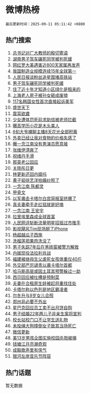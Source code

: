 # 微博热榜

`最后更新时间：2025-09-11 05:11:42 +0800`

## 热门搜索

1. [总书记对广大教师的殷切寄语](https://m.weibo.cn/search?containerid=100103type%3D1%26t%3D10%26q%3D%23%E6%80%BB%E4%B9%A6%E8%AE%B0%E5%AF%B9%E5%B9%BF%E5%A4%A7%E6%95%99%E5%B8%88%E7%9A%84%E6%AE%B7%E5%88%87%E5%AF%84%E8%AF%AD%23&stream_entry_id=51&isnewpage=1&extparam=seat%3D1%26dgr%3D0%26stream_entry_id%3D51%26c_type%3D51%26pos%3D0%26q%3D%2523%25E6%2580%25BB%25E4%25B9%25A6%25E8%25AE%25B0%25E5%25AF%25B9%25E5%25B9%25BF%25E5%25A4%25A7%25E6%2595%2599%25E5%25B8%2588%25E7%259A%2584%25E6%25AE%25B7%25E5%2588%2587%25E5%25AF%2584%25E8%25AF%25AD%2523%26cate%3D10103%26filter_type%3Drealtimehot%26display_time%3D1757538701%26pre_seqid%3D1757538701283010496297)
1. [湖南男子驾车碾死同学被判死缓](https://m.weibo.cn/search?containerid=100103type%3D1%26t%3D10%26q%3D%23%E6%B9%96%E5%8D%97%E7%94%B7%E5%AD%90%E9%A9%BE%E8%BD%A6%E7%A2%BE%E6%AD%BB%E5%90%8C%E5%AD%A6%E8%A2%AB%E5%88%A4%E6%AD%BB%E7%BC%93%23&stream_entry_id=31&isnewpage=1&extparam=seat%3D1%26dgr%3D0%26realpos%3D1%26c_type%3D31%26q%3D%2523%25E6%25B9%2596%25E5%258D%2597%25E7%2594%25B7%25E5%25AD%2590%25E9%25A9%25BE%25E8%25BD%25A6%25E7%25A2%25BE%25E6%25AD%25BB%25E5%2590%258C%25E5%25AD%25A6%25E8%25A2%25AB%25E5%2588%25A4%25E6%25AD%25BB%25E7%25BC%2593%2523%26cate%3D5001%26flag%3D0%26stream_entry_id%3D31%26lcate%3D5001%26pos%3D0%26band_rank%3D1%26filter_type%3Drealtimehot%26display_time%3D1757538701%26pre_seqid%3D1757538701283010496297)
1. [网红罗大美遇害近800天家属再发声](https://m.weibo.cn/search?containerid=100103type%3D1%26t%3D10%26q%3D%23%E7%BD%91%E7%BA%A2%E7%BD%97%E5%A4%A7%E7%BE%8E%E9%81%87%E5%AE%B3%E8%BF%91800%E5%A4%A9%E5%AE%B6%E5%B1%9E%E5%86%8D%E5%8F%91%E5%A3%B0%23&stream_entry_id=31&isnewpage=1&extparam=seat%3D1%26dgr%3D0%26realpos%3D2%26c_type%3D31%26q%3D%2523%25E7%25BD%2591%25E7%25BA%25A2%25E7%25BD%2597%25E5%25A4%25A7%25E7%25BE%258E%25E9%2581%2587%25E5%25AE%25B3%25E8%25BF%2591800%25E5%25A4%25A9%25E5%25AE%25B6%25E5%25B1%259E%25E5%2586%258D%25E5%258F%2591%25E5%25A3%25B0%2523%26cate%3D5001%26flag%3D0%26stream_entry_id%3D31%26lcate%3D5001%26pos%3D1%26band_rank%3D2%26filter_type%3Drealtimehot%26display_time%3D1757538701%26pre_seqid%3D1757538701283010496297)
1. [我国制造业规模连续15年全球第一](https://m.weibo.cn/search?containerid=100103type%3D1%26t%3D10%26q%3D%23%E6%88%91%E5%9B%BD%E5%88%B6%E9%80%A0%E4%B8%9A%E8%A7%84%E6%A8%A1%E8%BF%9E%E7%BB%AD15%E5%B9%B4%E5%85%A8%E7%90%83%E7%AC%AC%E4%B8%80%23&stream_entry_id=31&isnewpage=1&extparam=seat%3D1%26dgr%3D0%26realpos%3D3%26c_type%3D31%26q%3D%2523%25E6%2588%2591%25E5%259B%25BD%25E5%2588%25B6%25E9%2580%25A0%25E4%25B8%259A%25E8%25A7%2584%25E6%25A8%25A1%25E8%25BF%259E%25E7%25BB%25AD15%25E5%25B9%25B4%25E5%2585%25A8%25E7%2590%2583%25E7%25AC%25AC%25E4%25B8%2580%2523%26cate%3D5001%26flag%3D0%26stream_entry_id%3D31%26lcate%3D5001%26pos%3D2%26band_rank%3D3%26filter_type%3Drealtimehot%26display_time%3D1757538701%26pre_seqid%3D1757538701283010496297)
1. [人民日报谈粉丝追星围堵高铁站](https://m.weibo.cn/search?containerid=100103type%3D1%26t%3D10%26q%3D%23%E4%BA%BA%E6%B0%91%E6%97%A5%E6%8A%A5%E8%B0%88%E7%B2%89%E4%B8%9D%E8%BF%BD%E6%98%9F%E5%9B%B4%E5%A0%B5%E9%AB%98%E9%93%81%E7%AB%99%23&stream_entry_id=31&isnewpage=1&extparam=seat%3D1%26dgr%3D0%26realpos%3D4%26c_type%3D31%26q%3D%2523%25E4%25BA%25BA%25E6%25B0%2591%25E6%2597%25A5%25E6%258A%25A5%25E8%25B0%2588%25E7%25B2%2589%25E4%25B8%259D%25E8%25BF%25BD%25E6%2598%259F%25E5%259B%25B4%25E5%25A0%25B5%25E9%25AB%2598%25E9%2593%2581%25E7%25AB%2599%2523%26cate%3D5001%26flag%3D0%26stream_entry_id%3D31%26lcate%3D5001%26pos%3D3%26band_rank%3D4%26filter_type%3Drealtimehot%26display_time%3D1757538701%26pre_seqid%3D1757538701283010496297)
1. [男子驾车碾死同学被判死缓](https://m.weibo.cn/search?containerid=100103type%3D1%26t%3D10%26q%3D%23%E7%94%B7%E5%AD%90%E9%A9%BE%E8%BD%A6%E7%A2%BE%E6%AD%BB%E5%90%8C%E5%AD%A6%E8%A2%AB%E5%88%A4%E6%AD%BB%E7%BC%93%23&stream_entry_id=31&isnewpage=1&extparam=seat%3D1%26dgr%3D0%26realpos%3D5%26c_type%3D31%26q%3D%2523%25E7%2594%25B7%25E5%25AD%2590%25E9%25A9%25BE%25E8%25BD%25A6%25E7%25A2%25BE%25E6%25AD%25BB%25E5%2590%258C%25E5%25AD%25A6%25E8%25A2%25AB%25E5%2588%25A4%25E6%25AD%25BB%25E7%25BC%2593%2523%26cate%3D5001%26flag%3D0%26stream_entry_id%3D31%26lcate%3D5001%26pos%3D4%26band_rank%3D5%26filter_type%3Drealtimehot%26display_time%3D1757538701%26pre_seqid%3D1757538701283010496297)
1. [住了近十年才知道小区绿化是租来的](https://m.weibo.cn/search?containerid=100103type%3D1%26t%3D10%26q%3D%23%E4%BD%8F%E4%BA%86%E8%BF%91%E5%8D%81%E5%B9%B4%E6%89%8D%E7%9F%A5%E9%81%93%E5%B0%8F%E5%8C%BA%E7%BB%BF%E5%8C%96%E6%98%AF%E7%A7%9F%E6%9D%A5%E7%9A%84%23&stream_entry_id=31&isnewpage=1&extparam=seat%3D1%26dgr%3D0%26realpos%3D6%26c_type%3D31%26q%3D%2523%25E4%25BD%258F%25E4%25BA%2586%25E8%25BF%2591%25E5%258D%2581%25E5%25B9%25B4%25E6%2589%258D%25E7%259F%25A5%25E9%2581%2593%25E5%25B0%258F%25E5%258C%25BA%25E7%25BB%25BF%25E5%258C%2596%25E6%2598%25AF%25E7%25A7%259F%25E6%259D%25A5%25E7%259A%2584%2523%26cate%3D5001%26flag%3D0%26stream_entry_id%3D31%26lcate%3D5001%26pos%3D5%26band_rank%3D6%26filter_type%3Drealtimehot%26display_time%3D1757538701%26pre_seqid%3D1757538701283010496297)
1. [上海老人房子被孙女砸成废墟](https://m.weibo.cn/search?containerid=100103type%3D1%26t%3D10%26q%3D%E4%B8%8A%E6%B5%B7%E8%80%81%E4%BA%BA%E6%88%BF%E5%AD%90%E8%A2%AB%E5%AD%99%E5%A5%B3%E7%A0%B8%E6%88%90%E5%BA%9F%E5%A2%9F&stream_entry_id=31&isnewpage=1&extparam=seat%3D1%26dgr%3D0%26realpos%3D7%26c_type%3D31%26q%3D%25E4%25B8%258A%25E6%25B5%25B7%25E8%2580%2581%25E4%25BA%25BA%25E6%2588%25BF%25E5%25AD%2590%25E8%25A2%25AB%25E5%25AD%2599%25E5%25A5%25B3%25E7%25A0%25B8%25E6%2588%2590%25E5%25BA%259F%25E5%25A2%259F%26cate%3D5001%26flag%3D0%26stream_entry_id%3D31%26lcate%3D5001%26pos%3D6%26band_rank%3D7%26filter_type%3Drealtimehot%26display_time%3D1757538701%26pre_seqid%3D1757538701283010496297)
1. [117名韩国女性首次直接起诉美军](https://m.weibo.cn/search?containerid=100103type%3D1%26t%3D10%26q%3D%23117%E5%90%8D%E9%9F%A9%E5%9B%BD%E5%A5%B3%E6%80%A7%E9%A6%96%E6%AC%A1%E7%9B%B4%E6%8E%A5%E8%B5%B7%E8%AF%89%E7%BE%8E%E5%86%9B%23&stream_entry_id=31&isnewpage=1&extparam=seat%3D1%26dgr%3D0%26realpos%3D8%26c_type%3D31%26q%3D%2523117%25E5%2590%258D%25E9%259F%25A9%25E5%259B%25BD%25E5%25A5%25B3%25E6%2580%25A7%25E9%25A6%2596%25E6%25AC%25A1%25E7%259B%25B4%25E6%258E%25A5%25E8%25B5%25B7%25E8%25AF%2589%25E7%25BE%258E%25E5%2586%259B%2523%26cate%3D5001%26flag%3D2%26stream_entry_id%3D31%26lcate%3D5001%26pos%3D7%26band_rank%3D8%26filter_type%3Drealtimehot%26display_time%3D1757538701%26pre_seqid%3D1757538701283010496297)
1. [盛世天下](https://m.weibo.cn/search?containerid=100103type%3D1%26t%3D10%26q%3D%E7%9B%9B%E4%B8%96%E5%A4%A9%E4%B8%8B&stream_entry_id=31&isnewpage=1&extparam=seat%3D1%26dgr%3D0%26realpos%3D9%26c_type%3D31%26q%3D%25E7%259B%259B%25E4%25B8%2596%25E5%25A4%25A9%25E4%25B8%258B%26cate%3D5001%26flag%3D0%26stream_entry_id%3D31%26lcate%3D5001%26pos%3D8%26band_rank%3D9%26filter_type%3Drealtimehot%26display_time%3D1757538701%26pre_seqid%3D1757538701283010496297)
1. [震耳欲聋](https://m.weibo.cn/search?containerid=100103type%3D1%26t%3D10%26q%3D%E9%9C%87%E8%80%B3%E6%AC%B2%E8%81%8B&stream_entry_id=31&isnewpage=1&extparam=seat%3D1%26dgr%3D0%26realpos%3D10%26c_type%3D31%26q%3D%25E9%259C%2587%25E8%2580%25B3%25E6%25AC%25B2%25E8%2581%258B%26cate%3D5001%26flag%3D0%26stream_entry_id%3D31%26lcate%3D5001%26pos%3D9%26band_rank%3D10%26filter_type%3Drealtimehot%26display_time%3D1757538701%26pre_seqid%3D1757538701283010496297)
1. [少女遭体罚死前求助信被老师拦截](https://m.weibo.cn/search?containerid=100103type%3D1%26t%3D10%26q%3D%23%E5%B0%91%E5%A5%B3%E9%81%AD%E4%BD%93%E7%BD%9A%E6%AD%BB%E5%89%8D%E6%B1%82%E5%8A%A9%E4%BF%A1%E8%A2%AB%E8%80%81%E5%B8%88%E6%8B%A6%E6%88%AA%23&stream_entry_id=31&isnewpage=1&extparam=seat%3D1%26dgr%3D0%26realpos%3D11%26c_type%3D31%26q%3D%2523%25E5%25B0%2591%25E5%25A5%25B3%25E9%2581%25AD%25E4%25BD%2593%25E7%25BD%259A%25E6%25AD%25BB%25E5%2589%258D%25E6%25B1%2582%25E5%258A%25A9%25E4%25BF%25A1%25E8%25A2%25AB%25E8%2580%2581%25E5%25B8%2588%25E6%258B%25A6%25E6%2588%25AA%2523%26cate%3D5001%26flag%3D2%26stream_entry_id%3D31%26lcate%3D5001%26pos%3D10%26band_rank%3D11%26filter_type%3Drealtimehot%26display_time%3D1757538701%26pre_seqid%3D1757538701283010496297)
1. [曝高学历小花是木头美人](https://m.weibo.cn/search?containerid=100103type%3D1%26t%3D10%26q%3D%23%E6%9B%9D%E9%AB%98%E5%AD%A6%E5%8E%86%E5%B0%8F%E8%8A%B1%E6%98%AF%E6%9C%A8%E5%A4%B4%E7%BE%8E%E4%BA%BA%23&stream_entry_id=31&isnewpage=1&extparam=seat%3D1%26dgr%3D0%26realpos%3D12%26c_type%3D31%26q%3D%2523%25E6%259B%259D%25E9%25AB%2598%25E5%25AD%25A6%25E5%258E%2586%25E5%25B0%258F%25E8%258A%25B1%25E6%2598%25AF%25E6%259C%25A8%25E5%25A4%25B4%25E7%25BE%258E%25E4%25BA%25BA%2523%26cate%3D5001%26flag%3D2%26stream_entry_id%3D31%26lcate%3D5001%26pos%3D11%26band_rank%3D12%26filter_type%3Drealtimehot%26display_time%3D1757538701%26pre_seqid%3D1757538701283010496297)
1. [6旬大爷裸聊主播8天花光全部积蓄](https://m.weibo.cn/search?containerid=100103type%3D1%26t%3D10%26q%3D%236%E6%97%AC%E5%A4%A7%E7%88%B7%E8%A3%B8%E8%81%8A%E4%B8%BB%E6%92%AD8%E5%A4%A9%E8%8A%B1%E5%85%89%E5%85%A8%E9%83%A8%E7%A7%AF%E8%93%84%23&stream_entry_id=31&isnewpage=1&extparam=seat%3D1%26dgr%3D0%26realpos%3D13%26c_type%3D31%26q%3D%25236%25E6%2597%25AC%25E5%25A4%25A7%25E7%2588%25B7%25E8%25A3%25B8%25E8%2581%258A%25E4%25B8%25BB%25E6%2592%25AD8%25E5%25A4%25A9%25E8%258A%25B1%25E5%2585%2589%25E5%2585%25A8%25E9%2583%25A8%25E7%25A7%25AF%25E8%2593%2584%2523%26cate%3D5001%26flag%3D2%26stream_entry_id%3D31%26lcate%3D5001%26pos%3D12%26band_rank%3D13%26filter_type%3Drealtimehot%26display_time%3D1757538701%26pre_seqid%3D1757538701283010496297)
1. [外卖已经让我对食物的价格失感了](https://m.weibo.cn/search?containerid=100103type%3D1%26t%3D10%26q%3D%23%E5%A4%96%E5%8D%96%E5%B7%B2%E7%BB%8F%E8%AE%A9%E6%88%91%E5%AF%B9%E9%A3%9F%E7%89%A9%E7%9A%84%E4%BB%B7%E6%A0%BC%E5%A4%B1%E6%84%9F%E4%BA%86%23&stream_entry_id=31&isnewpage=1&extparam=seat%3D1%26dgr%3D0%26realpos%3D14%26c_type%3D31%26q%3D%2523%25E5%25A4%2596%25E5%258D%2596%25E5%25B7%25B2%25E7%25BB%258F%25E8%25AE%25A9%25E6%2588%2591%25E5%25AF%25B9%25E9%25A3%259F%25E7%2589%25A9%25E7%259A%2584%25E4%25BB%25B7%25E6%25A0%25BC%25E5%25A4%25B1%25E6%2584%259F%25E4%25BA%2586%2523%26cate%3D5001%26flag%3D2%26stream_entry_id%3D31%26lcate%3D5001%26pos%3D13%26band_rank%3D14%26filter_type%3Drealtimehot%26display_time%3D1757538701%26pre_seqid%3D1757538701283010496297)
1. [曝一念江南没有男演员愿意接](https://m.weibo.cn/search?containerid=100103type%3D1%26t%3D10%26q%3D%23%E6%9B%9D%E4%B8%80%E5%BF%B5%E6%B1%9F%E5%8D%97%E6%B2%A1%E6%9C%89%E7%94%B7%E6%BC%94%E5%91%98%E6%84%BF%E6%84%8F%E6%8E%A5%23&stream_entry_id=31&isnewpage=1&extparam=seat%3D1%26dgr%3D0%26realpos%3D15%26c_type%3D31%26q%3D%2523%25E6%259B%259D%25E4%25B8%2580%25E5%25BF%25B5%25E6%25B1%259F%25E5%258D%2597%25E6%25B2%25A1%25E6%259C%2589%25E7%2594%25B7%25E6%25BC%2594%25E5%2591%2598%25E6%2584%25BF%25E6%2584%258F%25E6%258E%25A5%2523%26cate%3D5001%26flag%3D2%26stream_entry_id%3D31%26lcate%3D5001%26pos%3D14%26band_rank%3D15%26filter_type%3Drealtimehot%26display_time%3D1757538701%26pre_seqid%3D1757538701283010496297)
1. [张维伊清爽了](https://m.weibo.cn/search?containerid=100103type%3D1%26t%3D10%26q%3D%23%E5%BC%A0%E7%BB%B4%E4%BC%8A%E6%B8%85%E7%88%BD%E4%BA%86%23&stream_entry_id=31&isnewpage=1&extparam=seat%3D1%26dgr%3D0%26realpos%3D16%26c_type%3D31%26q%3D%2523%25E5%25BC%25A0%25E7%25BB%25B4%25E4%25BC%258A%25E6%25B8%2585%25E7%2588%25BD%25E4%25BA%2586%2523%26cate%3D5001%26flag%3D2%26stream_entry_id%3D31%26lcate%3D5001%26pos%3D15%26band_rank%3D16%26filter_type%3Drealtimehot%26display_time%3D1757538701%26pre_seqid%3D1757538701283010496297)
1. [祝绪丹手滑](https://m.weibo.cn/search?containerid=100103type%3D1%26t%3D10%26q%3D%23%E7%A5%9D%E7%BB%AA%E4%B8%B9%E6%89%8B%E6%BB%91%23&stream_entry_id=31&isnewpage=1&extparam=seat%3D1%26dgr%3D0%26realpos%3D17%26c_type%3D31%26q%3D%2523%25E7%25A5%259D%25E7%25BB%25AA%25E4%25B8%25B9%25E6%2589%258B%25E6%25BB%2591%2523%26cate%3D5001%26flag%3D2%26stream_entry_id%3D31%26lcate%3D5001%26pos%3D16%26band_rank%3D17%26filter_type%3Drealtimehot%26display_time%3D1757538701%26pre_seqid%3D1757538701283010496297)
1. [那英老公回应](https://m.weibo.cn/search?containerid=100103type%3D1%26t%3D10%26q%3D%23%E9%82%A3%E8%8B%B1%E8%80%81%E5%85%AC%E5%9B%9E%E5%BA%94%23&stream_entry_id=31&isnewpage=1&extparam=seat%3D1%26dgr%3D0%26realpos%3D18%26c_type%3D31%26q%3D%2523%25E9%2582%25A3%25E8%258B%25B1%25E8%2580%2581%25E5%2585%25AC%25E5%259B%259E%25E5%25BA%2594%2523%26cate%3D5001%26flag%3D0%26stream_entry_id%3D31%26lcate%3D5001%26pos%3D17%26band_rank%3D18%26filter_type%3Drealtimehot%26display_time%3D1757538701%26pre_seqid%3D1757538701283010496297)
1. [关晓彤日更](https://m.weibo.cn/search?containerid=100103type%3D1%26t%3D10%26q%3D%23%E5%85%B3%E6%99%93%E5%BD%A4%E6%97%A5%E6%9B%B4%23&stream_entry_id=31&isnewpage=1&extparam=seat%3D1%26dgr%3D0%26realpos%3D19%26c_type%3D31%26q%3D%2523%25E5%2585%25B3%25E6%2599%2593%25E5%25BD%25A4%25E6%2597%25A5%25E6%259B%25B4%2523%26cate%3D5001%26flag%3D2%26stream_entry_id%3D31%26lcate%3D5001%26pos%3D18%26band_rank%3D19%26filter_type%3Drealtimehot%26display_time%3D1757538701%26pre_seqid%3D1757538701283010496297)
1. [林更新还回内娱吗](https://m.weibo.cn/search?containerid=100103type%3D1%26t%3D10%26q%3D%E6%9E%97%E6%9B%B4%E6%96%B0%E8%BF%98%E5%9B%9E%E5%86%85%E5%A8%B1%E5%90%97&stream_entry_id=31&isnewpage=1&extparam=seat%3D1%26dgr%3D0%26realpos%3D20%26c_type%3D31%26q%3D%25E6%259E%2597%25E6%259B%25B4%25E6%2596%25B0%25E8%25BF%2598%25E5%259B%259E%25E5%2586%2585%25E5%25A8%25B1%25E5%2590%2597%26cate%3D5001%26flag%3D2%26stream_entry_id%3D31%26lcate%3D5001%26pos%3D19%26band_rank%3D20%26filter_type%3Drealtimehot%26display_time%3D1757538701%26pre_seqid%3D1757538701283010496297)
1. [黄子韬徐艺洋拍婚纱照了](https://m.weibo.cn/search?containerid=100103type%3D1%26t%3D10%26q%3D%23%E9%BB%84%E5%AD%90%E9%9F%AC%E5%BE%90%E8%89%BA%E6%B4%8B%E6%8B%8D%E5%A9%9A%E7%BA%B1%E7%85%A7%E4%BA%86%23&stream_entry_id=31&isnewpage=1&extparam=seat%3D1%26dgr%3D0%26realpos%3D21%26c_type%3D31%26q%3D%2523%25E9%25BB%2584%25E5%25AD%2590%25E9%259F%25AC%25E5%25BE%2590%25E8%2589%25BA%25E6%25B4%258B%25E6%258B%258D%25E5%25A9%259A%25E7%25BA%25B1%25E7%2585%25A7%25E4%25BA%2586%2523%26cate%3D5001%26flag%3D2%26stream_entry_id%3D31%26lcate%3D5001%26pos%3D20%26band_rank%3D21%26filter_type%3Drealtimehot%26display_time%3D1757538701%26pre_seqid%3D1757538701283010496297)
1. [一念江南 陈都灵](https://m.weibo.cn/search?containerid=100103type%3D1%26t%3D10%26q%3D%E4%B8%80%E5%BF%B5%E6%B1%9F%E5%8D%97+%E9%99%88%E9%83%BD%E7%81%B5&stream_entry_id=31&isnewpage=1&extparam=seat%3D1%26dgr%3D0%26realpos%3D22%26c_type%3D31%26q%3D%25E4%25B8%2580%25E5%25BF%25B5%25E6%25B1%259F%25E5%258D%2597%2520%25E9%2599%2588%25E9%2583%25BD%25E7%2581%25B5%26cate%3D5001%26flag%3D2%26stream_entry_id%3D31%26lcate%3D5001%26pos%3D21%26band_rank%3D22%26filter_type%3Drealtimehot%26display_time%3D1757538701%26pre_seqid%3D1757538701283010496297)
1. [甲骨文](https://m.weibo.cn/search?containerid=100103type%3D1%26t%3D10%26q%3D%E7%94%B2%E9%AA%A8%E6%96%87&stream_entry_id=31&isnewpage=1&extparam=seat%3D1%26dgr%3D0%26realpos%3D23%26c_type%3D31%26q%3D%25E7%2594%25B2%25E9%25AA%25A8%25E6%2596%2587%26cate%3D5001%26flag%3D0%26stream_entry_id%3D31%26lcate%3D5001%26pos%3D22%26band_rank%3D23%26filter_type%3Drealtimehot%26display_time%3D1757538701%26pre_seqid%3D1757538701283010496297)
1. [以军袭击卡塔尔白宫简报室挤爆了](https://m.weibo.cn/search?containerid=100103type%3D1%26t%3D10%26q%3D%23%E4%BB%A5%E5%86%9B%E8%A2%AD%E5%87%BB%E5%8D%A1%E5%A1%94%E5%B0%94%E7%99%BD%E5%AE%AB%E7%AE%80%E6%8A%A5%E5%AE%A4%E6%8C%A4%E7%88%86%E4%BA%86%23&stream_entry_id=31&isnewpage=1&extparam=seat%3D1%26dgr%3D0%26realpos%3D24%26c_type%3D31%26q%3D%2523%25E4%25BB%25A5%25E5%2586%259B%25E8%25A2%25AD%25E5%2587%25BB%25E5%258D%25A1%25E5%25A1%2594%25E5%25B0%2594%25E7%2599%25BD%25E5%25AE%25AB%25E7%25AE%2580%25E6%258A%25A5%25E5%25AE%25A4%25E6%258C%25A4%25E7%2588%2586%25E4%25BA%2586%2523%26cate%3D5001%26flag%3D0%26stream_entry_id%3D31%26lcate%3D5001%26pos%3D23%26band_rank%3D24%26filter_type%3Drealtimehot%26display_time%3D1757538701%26pre_seqid%3D1757538701283010496297)
1. [真夫妻牵手走红毯就是好嗑](https://m.weibo.cn/search?containerid=100103type%3D1%26t%3D10%26q%3D%E7%9C%9F%E5%A4%AB%E5%A6%BB%E7%89%B5%E6%89%8B%E8%B5%B0%E7%BA%A2%E6%AF%AF%E5%B0%B1%E6%98%AF%E5%A5%BD%E5%97%91&stream_entry_id=31&isnewpage=1&extparam=seat%3D1%26dgr%3D0%26realpos%3D25%26c_type%3D31%26q%3D%25E7%259C%259F%25E5%25A4%25AB%25E5%25A6%25BB%25E7%2589%25B5%25E6%2589%258B%25E8%25B5%25B0%25E7%25BA%25A2%25E6%25AF%25AF%25E5%25B0%25B1%25E6%2598%25AF%25E5%25A5%25BD%25E5%2597%2591%26cate%3D5001%26flag%3D0%26stream_entry_id%3D31%26lcate%3D5001%26pos%3D24%26band_rank%3D25%26filter_type%3Drealtimehot%26display_time%3D1757538701%26pre_seqid%3D1757538701283010496297)
1. [一念江南 王安宇](https://m.weibo.cn/search?containerid=100103type%3D1%26t%3D10%26q%3D%E4%B8%80%E5%BF%B5%E6%B1%9F%E5%8D%97+%E7%8E%8B%E5%AE%89%E5%AE%87&stream_entry_id=31&isnewpage=1&extparam=seat%3D1%26dgr%3D0%26realpos%3D26%26c_type%3D31%26q%3D%25E4%25B8%2580%25E5%25BF%25B5%25E6%25B1%259F%25E5%258D%2597%2520%25E7%258E%258B%25E5%25AE%2589%25E5%25AE%2587%26cate%3D5001%26flag%3D0%26stream_entry_id%3D31%26lcate%3D5001%26pos%3D25%26band_rank%3D26%26filter_type%3Drealtimehot%26display_time%3D1757538701%26pre_seqid%3D1757538701283010496297)
1. [拉里埃里森成全球首富](https://m.weibo.cn/search?containerid=100103type%3D1%26t%3D10%26q%3D%23%E6%8B%89%E9%87%8C%E5%9F%83%E9%87%8C%E6%A3%AE%E6%88%90%E5%85%A8%E7%90%83%E9%A6%96%E5%AF%8C%23&stream_entry_id=31&isnewpage=1&extparam=seat%3D1%26dgr%3D0%26realpos%3D27%26c_type%3D31%26q%3D%2523%25E6%258B%2589%25E9%2587%258C%25E5%259F%2583%25E9%2587%258C%25E6%25A3%25AE%25E6%2588%2590%25E5%2585%25A8%25E7%2590%2583%25E9%25A6%2596%25E5%25AF%258C%2523%26cate%3D5001%26flag%3D0%26stream_entry_id%3D31%26lcate%3D5001%26pos%3D26%26band_rank%3D27%26filter_type%3Drealtimehot%26display_time%3D1757538701%26pre_seqid%3D1757538701283010496297)
1. [人民网评斩断流量明星招摇过市推手](https://m.weibo.cn/search?containerid=100103type%3D1%26t%3D10%26q%3D%23%E4%BA%BA%E6%B0%91%E7%BD%91%E8%AF%84%E6%96%A9%E6%96%AD%E6%B5%81%E9%87%8F%E6%98%8E%E6%98%9F%E6%8B%9B%E6%91%87%E8%BF%87%E5%B8%82%E6%8E%A8%E6%89%8B%23&stream_entry_id=31&isnewpage=1&extparam=seat%3D1%26dgr%3D0%26realpos%3D28%26c_type%3D31%26q%3D%2523%25E4%25BA%25BA%25E6%25B0%2591%25E7%25BD%2591%25E8%25AF%2584%25E6%2596%25A9%25E6%2596%25AD%25E6%25B5%2581%25E9%2587%258F%25E6%2598%258E%25E6%2598%259F%25E6%258B%259B%25E6%2591%2587%25E8%25BF%2587%25E5%25B8%2582%25E6%258E%25A8%25E6%2589%258B%2523%26cate%3D5001%26flag%3D0%26stream_entry_id%3D31%26lcate%3D5001%26pos%3D27%26band_rank%3D28%26filter_type%3Drealtimehot%26display_time%3D1757538701%26pre_seqid%3D1757538701283010496297)
1. [影视飓风Tim现场掰了iPhone](https://m.weibo.cn/search?containerid=100103type%3D1%26t%3D10%26q%3D%E5%BD%B1%E8%A7%86%E9%A3%93%E9%A3%8ETim%E7%8E%B0%E5%9C%BA%E6%8E%B0%E4%BA%86iPhone&stream_entry_id=31&isnewpage=1&extparam=seat%3D1%26dgr%3D0%26realpos%3D29%26c_type%3D31%26q%3D%25E5%25BD%25B1%25E8%25A7%2586%25E9%25A3%2593%25E9%25A3%258ETim%25E7%258E%25B0%25E5%259C%25BA%25E6%258E%25B0%25E4%25BA%2586iPhone%26cate%3D5001%26flag%3D0%26stream_entry_id%3D31%26lcate%3D5001%26pos%3D28%26band_rank%3D29%26filter_type%3Drealtimehot%26display_time%3D1757538701%26pre_seqid%3D1757538701283010496297)
1. [杨超越瓜子西施](https://m.weibo.cn/search?containerid=100103type%3D1%26t%3D10%26q%3D%E6%9D%A8%E8%B6%85%E8%B6%8A%E7%93%9C%E5%AD%90%E8%A5%BF%E6%96%BD&stream_entry_id=31&isnewpage=1&extparam=seat%3D1%26dgr%3D0%26realpos%3D30%26c_type%3D31%26q%3D%25E6%259D%25A8%25E8%25B6%2585%25E8%25B6%258A%25E7%2593%259C%25E5%25AD%2590%25E8%25A5%25BF%25E6%2596%25BD%26cate%3D5001%26flag%3D0%26stream_entry_id%3D31%26lcate%3D5001%26pos%3D29%26band_rank%3D30%26filter_type%3Drealtimehot%26display_time%3D1757538701%26pre_seqid%3D1757538701283010496297)
1. [洗榴莲把果肉洗没了](https://m.weibo.cn/search?containerid=100103type%3D1%26t%3D10%26q%3D%E6%B4%97%E6%A6%B4%E8%8E%B2%E6%8A%8A%E6%9E%9C%E8%82%89%E6%B4%97%E6%B2%A1%E4%BA%86&stream_entry_id=31&isnewpage=1&extparam=seat%3D1%26dgr%3D0%26realpos%3D31%26c_type%3D31%26q%3D%25E6%25B4%2597%25E6%25A6%25B4%25E8%258E%25B2%25E6%258A%258A%25E6%259E%259C%25E8%2582%2589%25E6%25B4%2597%25E6%25B2%25A1%25E4%25BA%2586%26cate%3D5001%26flag%3D0%26stream_entry_id%3D31%26lcate%3D5001%26pos%3D30%26band_rank%3D31%26filter_type%3Drealtimehot%26display_time%3D1757538701%26pre_seqid%3D1757538701283010496297)
1. [男子失踪7年后在黑砖窑被警方解救](https://m.weibo.cn/search?containerid=100103type%3D1%26t%3D10%26q%3D%23%E7%94%B7%E5%AD%90%E5%A4%B1%E8%B8%AA7%E5%B9%B4%E5%90%8E%E5%9C%A8%E9%BB%91%E7%A0%96%E7%AA%91%E8%A2%AB%E8%AD%A6%E6%96%B9%E8%A7%A3%E6%95%91%23&stream_entry_id=31&isnewpage=1&extparam=seat%3D1%26dgr%3D0%26realpos%3D32%26c_type%3D31%26q%3D%2523%25E7%2594%25B7%25E5%25AD%2590%25E5%25A4%25B1%25E8%25B8%25AA7%25E5%25B9%25B4%25E5%2590%258E%25E5%259C%25A8%25E9%25BB%2591%25E7%25A0%2596%25E7%25AA%2591%25E8%25A2%25AB%25E8%25AD%25A6%25E6%2596%25B9%25E8%25A7%25A3%25E6%2595%2591%2523%26cate%3D5001%26flag%3D0%26stream_entry_id%3D31%26lcate%3D5001%26pos%3D31%26band_rank%3D32%26filter_type%3Drealtimehot%26display_time%3D1757538701%26pre_seqid%3D1757538701283010496297)
1. [内娱现役法拉利肖战](https://m.weibo.cn/search?containerid=100103type%3D1%26t%3D10%26q%3D%E5%86%85%E5%A8%B1%E7%8E%B0%E5%BD%B9%E6%B3%95%E6%8B%89%E5%88%A9%E8%82%96%E6%88%98&stream_entry_id=31&isnewpage=1&extparam=seat%3D1%26dgr%3D0%26realpos%3D33%26c_type%3D31%26q%3D%25E5%2586%2585%25E5%25A8%25B1%25E7%258E%25B0%25E5%25BD%25B9%25E6%25B3%2595%25E6%258B%2589%25E5%2588%25A9%25E8%2582%2596%25E6%2588%2598%26cate%3D5001%26flag%3D0%26stream_entry_id%3D31%26lcate%3D5001%26pos%3D32%26band_rank%3D33%26filter_type%3Drealtimehot%26display_time%3D1757538701%26pre_seqid%3D1757538701283010496297)
1. [福建被继母生父虐死女孩体重仅40斤](https://m.weibo.cn/search?containerid=100103type%3D1%26t%3D10%26q%3D%23%E7%A6%8F%E5%BB%BA%E8%A2%AB%E7%BB%A7%E6%AF%8D%E7%94%9F%E7%88%B6%E8%99%90%E6%AD%BB%E5%A5%B3%E5%AD%A9%E4%BD%93%E9%87%8D%E4%BB%8540%E6%96%A4%23&stream_entry_id=31&isnewpage=1&extparam=seat%3D1%26dgr%3D0%26realpos%3D34%26c_type%3D31%26q%3D%2523%25E7%25A6%258F%25E5%25BB%25BA%25E8%25A2%25AB%25E7%25BB%25A7%25E6%25AF%258D%25E7%2594%259F%25E7%2588%25B6%25E8%2599%2590%25E6%25AD%25BB%25E5%25A5%25B3%25E5%25AD%25A9%25E4%25BD%2593%25E9%2587%258D%25E4%25BB%258540%25E6%2596%25A4%2523%26cate%3D5001%26flag%3D0%26stream_entry_id%3D31%26lcate%3D5001%26pos%3D33%26band_rank%3D34%26filter_type%3Drealtimehot%26display_time%3D1757538701%26pre_seqid%3D1757538701283010496297)
1. [外交部严厉谴责以袭卡塔尔首都](https://m.weibo.cn/search?containerid=100103type%3D1%26t%3D10%26q%3D%23%E5%A4%96%E4%BA%A4%E9%83%A8%E4%B8%A5%E5%8E%89%E8%B0%B4%E8%B4%A3%E4%BB%A5%E8%A2%AD%E5%8D%A1%E5%A1%94%E5%B0%94%E9%A6%96%E9%83%BD%23&stream_entry_id=31&isnewpage=1&extparam=seat%3D1%26dgr%3D0%26realpos%3D35%26c_type%3D31%26q%3D%2523%25E5%25A4%2596%25E4%25BA%25A4%25E9%2583%25A8%25E4%25B8%25A5%25E5%258E%2589%25E8%25B0%25B4%25E8%25B4%25A3%25E4%25BB%25A5%25E8%25A2%25AD%25E5%258D%25A1%25E5%25A1%2594%25E5%25B0%2594%25E9%25A6%2596%25E9%2583%25BD%2523%26cate%3D5001%26flag%3D0%26stream_entry_id%3D31%26lcate%3D5001%26pos%3D34%26band_rank%3D35%26filter_type%3Drealtimehot%26display_time%3D1757538701%26pre_seqid%3D1757538701283010496297)
1. [哈马斯高层或因土耳其预警躲过一劫](https://m.weibo.cn/search?containerid=100103type%3D1%26t%3D10%26q%3D%23%E5%93%88%E9%A9%AC%E6%96%AF%E9%AB%98%E5%B1%82%E6%88%96%E5%9B%A0%E5%9C%9F%E8%80%B3%E5%85%B6%E9%A2%84%E8%AD%A6%E8%BA%B2%E8%BF%87%E4%B8%80%E5%8A%AB%23&stream_entry_id=31&isnewpage=1&extparam=seat%3D1%26dgr%3D0%26realpos%3D36%26c_type%3D31%26q%3D%2523%25E5%2593%2588%25E9%25A9%25AC%25E6%2596%25AF%25E9%25AB%2598%25E5%25B1%2582%25E6%2588%2596%25E5%259B%25A0%25E5%259C%259F%25E8%2580%25B3%25E5%2585%25B6%25E9%25A2%2584%25E8%25AD%25A6%25E8%25BA%25B2%25E8%25BF%2587%25E4%25B8%2580%25E5%258A%25AB%2523%26cate%3D5001%26flag%3D1%26stream_entry_id%3D31%26lcate%3D5001%26pos%3D35%26band_rank%3D36%26filter_type%3Drealtimehot%26display_time%3D1757538701%26pre_seqid%3D1757538701283010496297)
1. [西贝回应被吐槽是预制菜](https://m.weibo.cn/search?containerid=100103type%3D1%26t%3D10%26q%3D%23%E8%A5%BF%E8%B4%9D%E5%9B%9E%E5%BA%94%E8%A2%AB%E5%90%90%E6%A7%BD%E6%98%AF%E9%A2%84%E5%88%B6%E8%8F%9C%23&stream_entry_id=31&isnewpage=1&extparam=seat%3D1%26dgr%3D0%26realpos%3D37%26c_type%3D31%26q%3D%2523%25E8%25A5%25BF%25E8%25B4%259D%25E5%259B%259E%25E5%25BA%2594%25E8%25A2%25AB%25E5%2590%2590%25E6%25A7%25BD%25E6%2598%25AF%25E9%25A2%2584%25E5%2588%25B6%25E8%258F%259C%2523%26cate%3D5001%26flag%3D0%26stream_entry_id%3D31%26lcate%3D5001%26pos%3D36%26band_rank%3D37%26filter_type%3Drealtimehot%26display_time%3D1757538701%26pre_seqid%3D1757538701283010496297)
1. [夫妻在合租房生娃被赶将重找住处](https://m.weibo.cn/search?containerid=100103type%3D1%26t%3D10%26q%3D%23%E5%A4%AB%E5%A6%BB%E5%9C%A8%E5%90%88%E7%A7%9F%E6%88%BF%E7%94%9F%E5%A8%83%E8%A2%AB%E8%B5%B6%E5%B0%86%E9%87%8D%E6%89%BE%E4%BD%8F%E5%A4%84%23&stream_entry_id=31&isnewpage=1&extparam=seat%3D1%26dgr%3D0%26realpos%3D38%26c_type%3D31%26q%3D%2523%25E5%25A4%25AB%25E5%25A6%25BB%25E5%259C%25A8%25E5%2590%2588%25E7%25A7%259F%25E6%2588%25BF%25E7%2594%259F%25E5%25A8%2583%25E8%25A2%25AB%25E8%25B5%25B6%25E5%25B0%2586%25E9%2587%258D%25E6%2589%25BE%25E4%25BD%258F%25E5%25A4%2584%2523%26cate%3D5001%26flag%3D0%26stream_entry_id%3D31%26lcate%3D5001%26pos%3D37%26band_rank%3D38%26filter_type%3Drealtimehot%26display_time%3D1757538701%26pre_seqid%3D1757538701283010496297)
1. [卡塔尔称以色列是地区霸凌者](https://m.weibo.cn/search?containerid=100103type%3D1%26t%3D10%26q%3D%E5%8D%A1%E5%A1%94%E5%B0%94%E7%A7%B0%E4%BB%A5%E8%89%B2%E5%88%97%E6%98%AF%E5%9C%B0%E5%8C%BA%E9%9C%B8%E5%87%8C%E8%80%85&stream_entry_id=31&isnewpage=1&extparam=seat%3D1%26dgr%3D0%26realpos%3D39%26c_type%3D31%26q%3D%25E5%258D%25A1%25E5%25A1%2594%25E5%25B0%2594%25E7%25A7%25B0%25E4%25BB%25A5%25E8%2589%25B2%25E5%2588%2597%25E6%2598%25AF%25E5%259C%25B0%25E5%258C%25BA%25E9%259C%25B8%25E5%2587%258C%25E8%2580%2585%26cate%3D5001%26flag%3D0%26stream_entry_id%3D31%26lcate%3D5001%26pos%3D38%26band_rank%3D39%26filter_type%3Drealtimehot%26display_time%3D1757538701%26pre_seqid%3D1757538701283010496297)
1. [尔冬升与9岁女儿合照](https://m.weibo.cn/search?containerid=100103type%3D1%26t%3D10%26q%3D%23%E5%B0%94%E5%86%AC%E5%8D%87%E4%B8%8E9%E5%B2%81%E5%A5%B3%E5%84%BF%E5%90%88%E7%85%A7%23&stream_entry_id=31&isnewpage=1&extparam=seat%3D1%26dgr%3D0%26realpos%3D40%26c_type%3D31%26q%3D%2523%25E5%25B0%2594%25E5%2586%25AC%25E5%258D%2587%25E4%25B8%258E9%25E5%25B2%2581%25E5%25A5%25B3%25E5%2584%25BF%25E5%2590%2588%25E7%2585%25A7%2523%26cate%3D5001%26flag%3D0%26stream_entry_id%3D31%26lcate%3D5001%26pos%3D39%26band_rank%3D40%26filter_type%3Drealtimehot%26display_time%3D1757538701%26pre_seqid%3D1757538701283010496297)
1. [郑州非必要不外出](https://m.weibo.cn/search?containerid=100103type%3D1%26t%3D10%26q%3D%23%E9%83%91%E5%B7%9E%E9%9D%9E%E5%BF%85%E8%A6%81%E4%B8%8D%E5%A4%96%E5%87%BA%23&stream_entry_id=31&isnewpage=1&extparam=seat%3D1%26dgr%3D0%26realpos%3D41%26c_type%3D31%26q%3D%2523%25E9%2583%2591%25E5%25B7%259E%25E9%259D%259E%25E5%25BF%2585%25E8%25A6%2581%25E4%25B8%258D%25E5%25A4%2596%25E5%2587%25BA%2523%26cate%3D5001%26flag%3D0%26stream_entry_id%3D31%26lcate%3D5001%26pos%3D40%26band_rank%3D41%26filter_type%3Drealtimehot%26display_time%3D1757538701%26pre_seqid%3D1757538701283010496297)
1. [星巴克回应员工卖不出月饼自购](https://m.weibo.cn/search?containerid=100103type%3D1%26t%3D10%26q%3D%23%E6%98%9F%E5%B7%B4%E5%85%8B%E5%9B%9E%E5%BA%94%E5%91%98%E5%B7%A5%E5%8D%96%E4%B8%8D%E5%87%BA%E6%9C%88%E9%A5%BC%E8%87%AA%E8%B4%AD%23&stream_entry_id=31&isnewpage=1&extparam=seat%3D1%26dgr%3D0%26realpos%3D42%26c_type%3D31%26q%3D%2523%25E6%2598%259F%25E5%25B7%25B4%25E5%2585%258B%25E5%259B%259E%25E5%25BA%2594%25E5%2591%2598%25E5%25B7%25A5%25E5%258D%2596%25E4%25B8%258D%25E5%2587%25BA%25E6%259C%2588%25E9%25A5%25BC%25E8%2587%25AA%25E8%25B4%25AD%2523%26cate%3D5001%26flag%3D0%26stream_entry_id%3D31%26lcate%3D5001%26pos%3D41%26band_rank%3D42%26filter_type%3Drealtimehot%26display_time%3D1757538701%26pre_seqid%3D1757538701283010496297)
1. [男子结婚22年两儿子非亲生案将宣判](https://m.weibo.cn/search?containerid=100103type%3D1%26t%3D10%26q%3D%23%E7%94%B7%E5%AD%90%E7%BB%93%E5%A9%9A22%E5%B9%B4%E4%B8%A4%E5%84%BF%E5%AD%90%E9%9D%9E%E4%BA%B2%E7%94%9F%E6%A1%88%E5%B0%86%E5%AE%A3%E5%88%A4%23&stream_entry_id=31&isnewpage=1&extparam=seat%3D1%26dgr%3D0%26realpos%3D43%26c_type%3D31%26q%3D%2523%25E7%2594%25B7%25E5%25AD%2590%25E7%25BB%2593%25E5%25A9%259A22%25E5%25B9%25B4%25E4%25B8%25A4%25E5%2584%25BF%25E5%25AD%2590%25E9%259D%259E%25E4%25BA%25B2%25E7%2594%259F%25E6%25A1%2588%25E5%25B0%2586%25E5%25AE%25A3%25E5%2588%25A4%2523%26cate%3D5001%26flag%3D0%26stream_entry_id%3D31%26lcate%3D5001%26pos%3D42%26band_rank%3D43%26filter_type%3Drealtimehot%26display_time%3D1757538701%26pre_seqid%3D1757538701283010496297)
1. [校长站校门口不让学生送礼物](https://m.weibo.cn/search?containerid=100103type%3D1%26t%3D10%26q%3D%23%E6%A0%A1%E9%95%BF%E7%AB%99%E6%A0%A1%E9%97%A8%E5%8F%A3%E4%B8%8D%E8%AE%A9%E5%AD%A6%E7%94%9F%E9%80%81%E7%A4%BC%E7%89%A9%23&stream_entry_id=31&isnewpage=1&extparam=seat%3D1%26dgr%3D0%26realpos%3D44%26c_type%3D31%26q%3D%2523%25E6%25A0%25A1%25E9%2595%25BF%25E7%25AB%2599%25E6%25A0%25A1%25E9%2597%25A8%25E5%258F%25A3%25E4%25B8%258D%25E8%25AE%25A9%25E5%25AD%25A6%25E7%2594%259F%25E9%2580%2581%25E7%25A4%25BC%25E7%2589%25A9%2523%26cate%3D5001%26flag%3D0%26stream_entry_id%3D31%26lcate%3D5001%26pos%3D43%26band_rank%3D44%26filter_type%3Drealtimehot%26display_time%3D1757538701%26pre_seqid%3D1757538701283010496297)
1. [未拴绳大狗撞倒女子致其当场死亡](https://m.weibo.cn/search?containerid=100103type%3D1%26t%3D10%26q%3D%23%E6%9C%AA%E6%8B%B4%E7%BB%B3%E5%A4%A7%E7%8B%97%E6%92%9E%E5%80%92%E5%A5%B3%E5%AD%90%E8%87%B4%E5%85%B6%E5%BD%93%E5%9C%BA%E6%AD%BB%E4%BA%A1%23&stream_entry_id=31&isnewpage=1&extparam=seat%3D1%26dgr%3D0%26realpos%3D45%26c_type%3D31%26q%3D%2523%25E6%259C%25AA%25E6%258B%25B4%25E7%25BB%25B3%25E5%25A4%25A7%25E7%258B%2597%25E6%2592%259E%25E5%2580%2592%25E5%25A5%25B3%25E5%25AD%2590%25E8%2587%25B4%25E5%2585%25B6%25E5%25BD%2593%25E5%259C%25BA%25E6%25AD%25BB%25E4%25BA%25A1%2523%26cate%3D5001%26flag%3D0%26stream_entry_id%3D31%26lcate%3D5001%26pos%3D44%26band_rank%3D45%26filter_type%3Drealtimehot%26display_time%3D1757538701%26pre_seqid%3D1757538701283010496297)
1. [微信更新](https://m.weibo.cn/search?containerid=100103type%3D1%26t%3D10%26q%3D%E5%BE%AE%E4%BF%A1%E6%9B%B4%E6%96%B0&stream_entry_id=31&isnewpage=1&extparam=seat%3D1%26dgr%3D0%26realpos%3D46%26c_type%3D31%26q%3D%25E5%25BE%25AE%25E4%25BF%25A1%25E6%259B%25B4%25E6%2596%25B0%26cate%3D5001%26flag%3D0%26stream_entry_id%3D31%26lcate%3D5001%26pos%3D45%26band_rank%3D46%26filter_type%3Drealtimehot%26display_time%3D1757538701%26pre_seqid%3D1757538701283010496297)
1. [美13岁男孩企图实施校园杀戮被捕](https://m.weibo.cn/search?containerid=100103type%3D1%26t%3D10%26q%3D%23%E7%BE%8E13%E5%B2%81%E7%94%B7%E5%AD%A9%E4%BC%81%E5%9B%BE%E5%AE%9E%E6%96%BD%E6%A0%A1%E5%9B%AD%E6%9D%80%E6%88%AE%E8%A2%AB%E6%8D%95%23&stream_entry_id=31&isnewpage=1&extparam=seat%3D1%26dgr%3D0%26realpos%3D47%26c_type%3D31%26q%3D%2523%25E7%25BE%258E13%25E5%25B2%2581%25E7%2594%25B7%25E5%25AD%25A9%25E4%25BC%2581%25E5%259B%25BE%25E5%25AE%259E%25E6%2596%25BD%25E6%25A0%25A1%25E5%259B%25AD%25E6%259D%2580%25E6%2588%25AE%25E8%25A2%25AB%25E6%258D%2595%2523%26cate%3D5001%26flag%3D0%26stream_entry_id%3D31%26lcate%3D5001%26pos%3D46%26band_rank%3D47%26filter_type%3Drealtimehot%26display_time%3D1757538701%26pre_seqid%3D1757538701283010496297)
1. [钱塘江月亮潮奇观](https://m.weibo.cn/search?containerid=100103type%3D1%26t%3D10%26q%3D%23%E9%92%B1%E5%A1%98%E6%B1%9F%E6%9C%88%E4%BA%AE%E6%BD%AE%E5%A5%87%E8%A7%82%23&stream_entry_id=31&isnewpage=1&extparam=seat%3D1%26dgr%3D0%26realpos%3D48%26c_type%3D31%26q%3D%2523%25E9%2592%25B1%25E5%25A1%2598%25E6%25B1%259F%25E6%259C%2588%25E4%25BA%25AE%25E6%25BD%25AE%25E5%25A5%2587%25E8%25A7%2582%2523%26cate%3D5001%26flag%3D1%26stream_entry_id%3D31%26lcate%3D5001%26pos%3D47%26band_rank%3D48%26filter_type%3Drealtimehot%26display_time%3D1757538701%26pre_seqid%3D1757538701283010496297)
1. [成毅歌声里有侠气](https://m.weibo.cn/search?containerid=100103type%3D1%26t%3D10%26q%3D%23%E6%88%90%E6%AF%85%E6%AD%8C%E5%A3%B0%E9%87%8C%E6%9C%89%E4%BE%A0%E6%B0%94%23&stream_entry_id=31&isnewpage=1&extparam=seat%3D1%26dgr%3D0%26realpos%3D49%26c_type%3D31%26q%3D%2523%25E6%2588%2590%25E6%25AF%2585%25E6%25AD%258C%25E5%25A3%25B0%25E9%2587%258C%25E6%259C%2589%25E4%25BE%25A0%25E6%25B0%2594%2523%26cate%3D5001%26flag%3D0%26stream_entry_id%3D31%26lcate%3D5001%26pos%3D48%26band_rank%3D49%26filter_type%3Drealtimehot%26display_time%3D1757538701%26pre_seqid%3D1757538701283010496297)
1. [银河左岸音乐节阵容](https://m.weibo.cn/search?containerid=100103type%3D1%26t%3D10%26q%3D%E9%93%B6%E6%B2%B3%E5%B7%A6%E5%B2%B8%E9%9F%B3%E4%B9%90%E8%8A%82%E9%98%B5%E5%AE%B9&stream_entry_id=31&isnewpage=1&extparam=seat%3D1%26dgr%3D0%26realpos%3D50%26c_type%3D31%26q%3D%25E9%2593%25B6%25E6%25B2%25B3%25E5%25B7%25A6%25E5%25B2%25B8%25E9%259F%25B3%25E4%25B9%2590%25E8%258A%2582%25E9%2598%25B5%25E5%25AE%25B9%26cate%3D5001%26flag%3D0%26stream_entry_id%3D31%26lcate%3D5001%26pos%3D49%26band_rank%3D50%26filter_type%3Drealtimehot%26display_time%3D1757538701%26pre_seqid%3D1757538701283010496297)

## 热门话题

暂无数据
